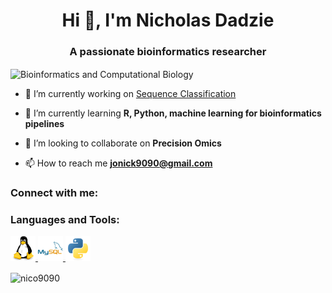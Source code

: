 <h1 align="center">Hi 👋, I'm Nicholas Dadzie</h1>
<h3 align="center">A passionate bioinformatics researcher</h3>
<img align="center" alt="Bioinformatics and Computational Biology" width="900" src="https://github.com/Nico9090/Nico9090/assets/161892855/68d57a3c-6a3d-4ac0-8fb7-ebbd69078b3a">



- 🔭 I’m currently working on [Sequence Classification](https://github.com/Nico9090/DNA-Sequence-Classification-Project)

- 🌱 I’m currently learning **R, Python, machine learning for bioinformatics pipelines**

- 👯 I’m looking to collaborate on **Precision Omics**

- 📫 How to reach me **jonick9090@gmail.com**

<h3 align="left">Connect with me:</h3>
<p align="left">
</p>

<h3 align="left">Languages and Tools:</h3>
<p align="left"> <a href="https://www.linux.org/" target="_blank" rel="noreferrer"> <img src="https://raw.githubusercontent.com/devicons/devicon/master/icons/linux/linux-original.svg" alt="linux" width="40" height="40"/> </a> <a href="https://www.mysql.com/" target="_blank" rel="noreferrer"> <img src="https://raw.githubusercontent.com/devicons/devicon/master/icons/mysql/mysql-original-wordmark.svg" alt="mysql" width="40" height="40"/> </a> <a href="https://www.python.org" target="_blank" rel="noreferrer"> <img src="https://raw.githubusercontent.com/devicons/devicon/master/icons/python/python-original.svg" alt="python" width="40" height="40"/> </a> </p>

<p><img align="center" src="https://github-readme-stats.vercel.app/api/top-langs?username=nico9090&show_icons=true&locale=en&layout=compact" alt="nico9090" /></p>

